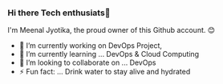 ### Hi there Tech enthusiats👋
I'm Meenal Jyotika, the proud owner of this Github account. 😊
- 🔭 I’m currently working on DevOps Project, 
- 🌱 I’m currently learning ... DevOps & Cloud Computing
- 👯 I’m looking to collaborate on ... DevOps
- ⚡ Fun fact: ... Drink water to stay alive and hydrated 

<!--
**MeenalJy/MeenalJy** is a ✨ _special_ ✨ repository because its `README.md` (this file) appears on your GitHub profile.

Here are some ideas to get you started:


-->
